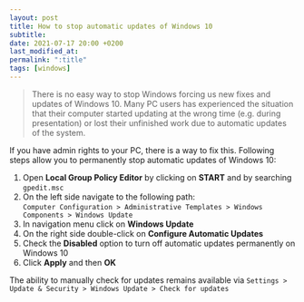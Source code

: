```yaml
---
layout: post
title: How to stop automatic updates of Windows 10
subtitle:
date: 2021-07-17 20:00 +0200
last_modified_at:
permalink: ":title"
tags: [windows]
---
```


> There is no easy way to stop Windows forcing us new fixes and updates of Windows 10. Many PC users has experienced the situation that their computer started updating at the wrong time (e.g. during presentation) or lost their unfinished work due to automatic updates of the system.

If you have admin rights to your PC, there is a way to fix this. Following steps allow you to permanently stop automatic updates of Windows 10:

1. Open **Local Group Policy Editor** by clicking on **START** and by searching `gpedit.msc`
2. On the left side navigate to the following path:  
    `Computer Configuration > Administrative Templates > Windows Components > Windows Update`
3. In navigation menu click on **Windows Update**
4. On the right side double-click on **Configure Automatic Updates**
5. Check the **Disabled** option to turn off automatic updates permanently on Windows 10
6. Click **Apply** and then **OK**

The ability to manually check for updates remains available via `Settings > Update & Security > Windows Update > Check for updates`